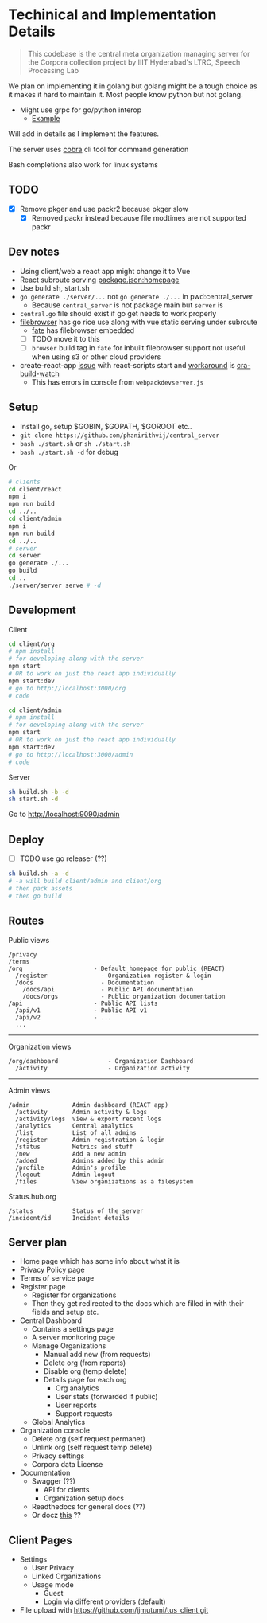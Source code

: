 # Techinical and Implementation Details

> This codebase is the central meta organization managing server for the Corpora collection project by IIIT Hyderabad's LTRC, Speech Processing Lab

We plan on implementing it in golang but golang might be a tough choice as it makes it hard to maintain it. Most people know python but not golang.

- Might use grpc for go/python interop
  - [Example](https://github.com/Jigar3/gRPC_101/blob/master/server/server.go)

Will add in details as I implement the features.

The server uses [cobra](https://github.com/spf13/cobra/) cli tool for command generation

Bash completions also work for linux systems

## TODO

- [x] Remove pkger and use packr2 because pkger slow
  - [x] Removed packr instead because file modtimes are not supported packr

## Dev notes

- Using client/web a react app might change it to Vue
- React subroute serving [package.json:homepage](https://stackoverflow.com/a/55854101/8608146)
- Use build.sh, start.sh
- `go generate ./server/...` not `go generate ./...` in pwd:central_server
  - Because `central_server` is not package main but `server` is
- `central.go` file should exist if go get needs to work properly
- [filebrowser](https://github.com/phanirithvij/filebrowser) has go rice use along with vue static serving under subroute
  - [fate](https://github.com/phanirithvij/fate) has filebrowser embedded
  - [ ] TODO move it to this
  - [ ] `browser` build tag in `fate` for inbuilt filebrowser support not useful when using s3 or other cloud providers
- create-react-app [issue](https://github.com/facebook/create-react-app/issues/1070) with react-scripts start and [workaround](https://github.com/facebook/create-react-app/issues/1070#issuecomment-721477819) is [cra-build-watch](https://github.com/Nargonath/cra-build-watch)
  - This has errors in console from `webpackdevserver.js`

## Setup

- Install go, setup $GOBIN, $GOPATH, \$GOROOT etc..
- `git clone https://github.com/phanirithvij/central_server`
- `bash ./start.sh` or `sh ./start.sh`
- `bash ./start.sh -d` for debug

Or

```sh
# clients
cd client/react
npm i
npm run build
cd ../..
cd client/admin
npm i
npm run build
cd ../..
# server
cd server
go generate ./...
go build
cd ..
./server/server serve # -d
```

## Development

Client

```sh
cd client/org
# npm install
# for developing along with the server
npm start
# OR to work on just the react app individually
npm start:dev
# go to http://localhost:3000/org
# code
```

```sh
cd client/admin
# npm install
# for developing along with the server
npm start
# OR to work on just the react app individually
npm start:dev
# go to http://localhost:3000/admin
# code
```

Server

```sh
sh build.sh -b -d
sh start.sh -d
```

Go to [http://localhost:9090/admin](http://localhost:9090/admin)

## Deploy

- [ ] TODO use go releaser (??)

```sh
sh build.sh -a -d
# -a will build client/admin and client/org
# then pack assets
# then go build
```

## Routes

Public views

```
/privacy
/terms
/org                    - Default homepage for public (REACT)
  /register               - Organization register & login
  /docs                   - Documentation
    /docs/api             - Public API documentation
    /docs/orgs            - Public organization documentation
/api                    - Public API lists
  /api/v1               - Public API v1
  /api/v2               - ...
  ...
```

---

Organization views

```
/org/dashboard              - Organization Dashboard
  /activity                 - Organization activity
```

---

Admin views

```
/admin            Admin dashboard (REACT app)
  /activity       Admin activity & logs
  /activity/logs  View & export recent logs
  /analytics      Central analytics
  /list           List of all admins
  /register       Admin registration & login
  /status         Metrics and stuff
  /new            Add a new admin
  /added          Admins added by this admin
  /profile        Admin's profile
  /logout         Admin logout
  /files          View organizations as a filesystem
```

Status.hub.org

```
/status           Status of the server
/incident/id      Incident details
```

## Server plan

- Home page which has some info about what it is
- Privacy Policy page
- Terms of service page
- Register page
  - Register for organizations
  - Then they get redirected to the docs which are filled in with their fields and setup etc.
- Central Dashboard
  - Contains a settings page
  - A server monitoring page
  - Manage Organizations
    - Manual add new (from requests)
    - Delete org (from reports)
    - Disable org (temp delete)
    - Details page for each org
      - Org analytics
      - User stats (forwarded if public)
      - User reports
      - Support requests
  - Global Analytics
- Organization console
  - Delete org (self request permanet)
  - Unlink org (self request temp delete)
  - Privacy settings
  - Corpora data License
- Documentation
  - Swagger (??)
    - API for clients
    - Organization setup docs
  - Readthedocs for general docs (??)
  - Or docz [this](https://github.com/doczjs/docz/) ??

## Client Pages

- Settings
  - User Privacy
  - Linked Organizations
  - Usage mode
    - Guest
    - Login via different providers (default)
- File upload with https://github.com/jjmutumi/tus_client.git
